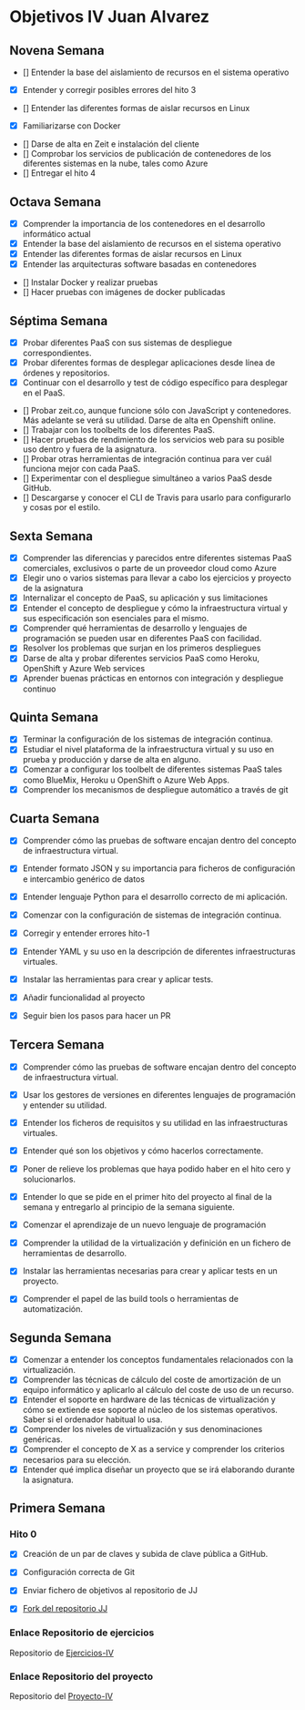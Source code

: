 # Objetivos IV Juan Alvarez


## Novena Semana 

- [] Entender la base del aislamiento de recursos en el sistema operativo
- [X] Entender y corregir posibles errores del hito 3
- [] Entender las diferentes formas de aislar recursos en Linux
- [X] Familiarizarse con Docker
- [] Darse de alta en Zeit e instalación del cliente
- [] Comprobar los servicios de publicación de contenedores de los diferentes sistemas en la nube, tales como Azure
- [] Entregar el hito 4


## Octava Semana

- [X] Comprender la importancia de los contenedores en el desarrollo informático actual
- [X] Entender la base del aislamiento de recursos en el sistema operativo
- [X] Entender las diferentes formas de aislar recursos en Linux
- [X] Entender las arquitecturas software basadas en contenedores
- [] Instalar Docker y realizar pruebas
- [] Hacer pruebas con imágenes de docker publicadas


## Séptima Semana

- [X] Probar diferentes PaaS con sus sistemas de despliegue correspondientes.
- [X] Probar diferentes formas de desplegar aplicaciones desde línea de órdenes y repositorios.
- [X] Continuar con el desarrollo y test de código específico para desplegar en el PaaS.
- []  Probar zeit.co, aunque funcione sólo con JavaScript y contenedores. Más adelante se verá su utilidad. Darse de alta en Openshift online.
- []  Trabajar con los toolbelts de los diferentes PaaS.
- [] Hacer pruebas de rendimiento de los servicios web para su posible uso dentro y fuera de la asignatura.
- [] Probar otras herramientas de integración continua para ver cuál funciona mejor con cada PaaS.
- [] Experimentar con el despliegue simultáneo a varios PaaS desde GitHub.
- [] Descargarse y conocer el CLI de Travis para usarlo para configurarlo y cosas por el estilo.

## Sexta Semana

- [X] Comprender las diferencias y parecidos entre diferentes sistemas PaaS comerciales, exclusivos o parte de un proveedor cloud como Azure
- [X] Elegir uno o varios sistemas para llevar a cabo los ejercicios y proyecto de la asignatura
- [X] Internalizar el concepto de PaaS, su aplicación y sus limitaciones
- [X]  Entender el concepto de despliegue y cómo la infraestructura virtual y sus especificación son esenciales para el mismo.
- [X] Comprender qué herramientas de desarrollo y lenguajes de programación se pueden usar en diferentes PaaS con facilidad.
- [X] Resolver los problemas que surjan en los primeros despliegues
- [X] Darse de alta y probar diferentes servicios PaaS como Heroku, OpenShift y Azure Web services
- [X] Aprender buenas prácticas en entornos con integración y despliegue continuo

## Quinta Semana

- [X] Terminar la configuración de los sistemas de integración continua.
- [X] Estudiar el nivel plataforma de la infraestructura virtual y su uso en prueba y producción y darse de alta en alguno.
- [X] Comenzar a configurar los toolbelt de diferentes sistemas PaaS tales como BlueMix, Heroku u OpenShift o Azure Web Apps.
- [X] Comprender los mecanismos de despliegue automático a través de git

## Cuarta Semana

- [X] Comprender cómo las pruebas de software encajan dentro del concepto de infraestructura virtual.
- [X] Entender formato JSON y su importancia para ficheros de configuración e intercambio genérico de datos
- [X] Entender lenguaje Python para el desarrollo correcto de mi aplicación.
- [X] Comenzar con la configuración de sistemas de integración continua.
- [X] Corregir y entender errores hito-1
- [X] Entender YAML y su uso en la descripción de diferentes infraestructuras virtuales.
- [X] Instalar las herramientas para crear y aplicar tests.
- [X] Añadir funcionalidad al proyecto
- [X] Seguir bien los pasos para hacer un PR 


## Tercera Semana

- [X] Comprender cómo las pruebas de software encajan dentro del concepto de infraestructura virtual.
- [X] Usar los gestores de versiones en diferentes lenguajes de programación y entender su utilidad.
- [X] Entender los ficheros de requisitos y su utilidad en las infraestructuras virtuales.
- [X] Entender qué son los objetivos y cómo hacerlos correctamente.
- [X] Poner de relieve los problemas que haya podido haber en el hito cero y solucionarlos.
- [X] Entender lo que se pide en el primer hito del proyecto al final de la semana y entregarlo al principio de la semana siguiente.
- [X] Comenzar el aprendizaje de un nuevo lenguaje de programación
- [X] Comprender la utilidad de la virtualización y definición en un fichero de herramientas de desarrollo.
- [X] Instalar las herramientas necesarias para crear y aplicar tests en un proyecto.
- [X] Comprender el papel de las build tools o herramientas de automatización.


## Segunda Semana

- [X] Comenzar a entender los conceptos fundamentales relacionados con la virtualización.
- [X] Comprender las técnicas de cálculo del coste de amortización de un equipo informático y aplicarlo al cálculo del coste de uso de un recurso.
- [X] Entender el soporte en hardware de las técnicas de virtualización y cómo se extiende ese soporte al núcleo de los sistemas operativos. Saber si el ordenador habitual lo usa.
- [X] Comprender los niveles de virtualización y sus denominaciones genéricas.
- [X] Comprender el concepto de X as a service y comprender los criterios necesarios para su elección.
- [X] Entender qué implica diseñar un proyecto que se irá elaborando durante la asignatura.

## Primera Semana
### Hito 0
- [X] Creación de un par de claves y subida de clave pública a GitHub.
- [X] Configuración correcta de Git
- [X] Enviar fichero de objetivos al repositorio de JJ 
- [X] [Fork del repositorio JJ](https://github.com/vaderrama/IV-18-19)


### Enlace Repositorio de ejercicios
 Repositorio de  [Ejercicios-IV](https://github.com/vaderrama/Ejercicios-IV)
 
### Enlace Repositorio del proyecto
 Repositorio del [Proyecto-IV](https://github.com/vaderrama/Proyecto-IV)
 
 


